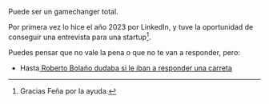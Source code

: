 Puede ser un gamechanger total.

Por primera vez lo hice el año 2023 por LinkedIn, y tuve la oportunidad de conseguir una entrevista para una startup[^1].  


Puedes pensar que no vale la pena o que no te van a responder, pero:
- Hasta[ Roberto Bolaño dudaba si le iban a responder una carreta]()

[^1]: Gracias Feña por la ayuda.